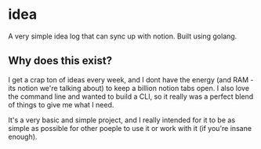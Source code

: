 # idea
A very simple idea log that can sync up with notion. Built using golang. 

## Why does this exist? 
I get a crap ton of ideas every week, and I dont have the energy (and RAM - its notion we're talking about) to keep a billion notion tabs open. I also love the command line and wanted to build a CLI, so it really was a perfect blend of things to give me what I need. 

It's a very basic and simple project, and I really intended for it to be as simple as possible for other poeple to use it or work with it (if you're insane enough). 

